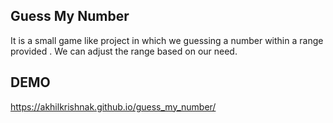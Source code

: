 Guess My Number
---------------
It is a small game like project in which we guessing a number within a range provided . We can adjust the range based on our need. 

DEMO
-----
https://akhilkrishnak.github.io/guess_my_number/
